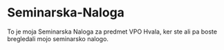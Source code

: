 # Seminarska-Naloga
To je moja Seminarska Naloga za predmet VPO
Hvala, ker ste ali pa boste bregledali mojo seminarsko nalogo.
